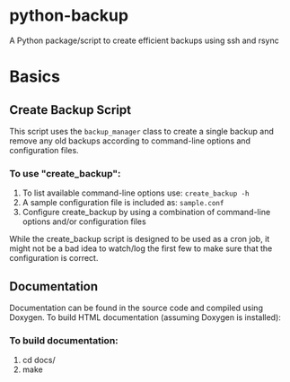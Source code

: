 python-backup
=============

A Python package/script to create efficient backups using ssh and rsync

# Basics

## Create Backup Script
This script uses the `backup_manager` class to create a single backup and remove
any old backups according to command-line options and configuration files.

### To use "create_backup":
1. To list available command-line options use: `create_backup -h`
2. A sample configuration file is included as: `sample.conf`
3. Configure create_backup by using a combination of command-line options and/or
   configuration files

While the create_backup script is designed to be used as a cron job, it might
not be a bad idea to watch/log the first few to make sure that the configuration
is correct.

## Documentation
Documentation can be found in the source code and compiled using Doxygen. To
build HTML documentation (assuming Doxygen is installed):
### To build documentation:
1. cd docs/
2. make
